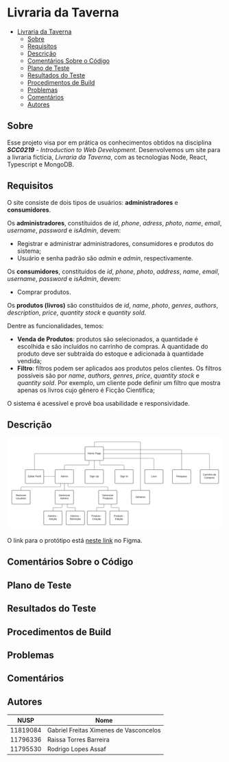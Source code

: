 # Livraria da Taverna

- [Livraria da Taverna](#livraria-da-taverna)
  - [Sobre](#sobre)
  - [Requisitos](#requisitos)
  - [Descrição](#descrição)
  - [Comentários Sobre o Código](#comentários-sobre-o-código)
  - [Plano de Teste](#plano-de-teste)
  - [Resultados do Teste](#resultados-do-teste)
  - [Procedimentos de Build](#procedimentos-de-build)
  - [Problemas](#problemas)
  - [Comentários](#comentários)
  - [Autores](#autores)

## Sobre

Esse projeto visa por em prática os conhecimentos obtidos na disciplina _**SCC0219** - Introduction to  Web Development_.
Desenvolvemos um site para a livraria fictícia, _Livraria da Taverna_, com as tecnologias Node, React, Typescript e MongoDB.

## Requisitos

O site consiste de dois tipos de usuários:  **administradores** e **consumidores**.

Os **administradores**, constítuidos de _id_, _phone_, _adress_, _photo_, _name_, _email_, _username_, _password_ e _isAdmin_, devem:
* Registrar e administrar administradores, consumidores e produtos do sistema;
* Usuário e senha padrão são _admin_ e _admin_, respectivamente.

Os **consumidores**, constituídos de _id_, _phone_, _photo_, _address_, _name_, _email_, _username_, _password_ e _isAdmin_, devem:
* Comprar produtos.

Os **produtos (livros)** são constituídos de _id_, _name_, _photo_, _genres_, _authors_, _description_, _price_, _quantity stock_ e _quantity sold_. 

Dentre as funcionalidades, temos:
* **Venda de Produtos**: produtos são selecionados, a quantidade é escolhida e são incluídos no carrinho de compras. A quantidade do produto deve ser subtraída do estoque e adicionada à quantidade vendida;
* **Filtro**: filtros podem ser aplicados aos produtos pelos clientes. Os filtros possíveis são por _name_, _authors_, _genres_, _price_, _quantity stock_ e _quantity sold_. Por exemplo, um cliente pode definir um filtro que mostra apenas os livros cujo gênero é Ficção Científica;

O sistema é acessível e provê boa usabilidade e responsividade.

## Descrição

![Diagrama de Navegação](images/Diagrama%20de%20Navegação.png)

O link para o protótipo está [neste link](https://www.figma.com/file/gBnYF7NX9Z9Z8ve0BSOT7w/Livraria?node-id=0%3A1) no Figma.

## Comentários Sobre o Código

## Plano de Teste

## Resultados do Teste

## Procedimentos de Build

## Problemas

## Comentários

## Autores

| NUSP     | Nome                       |
|----------|----------------------------|
| 11819084 |	Gabriel Freitas Ximenes de Vasconcelos      |
| 11796336	| Raissa Torres Barreira |
| 11795530	| Rodrigo Lopes Assaf  |